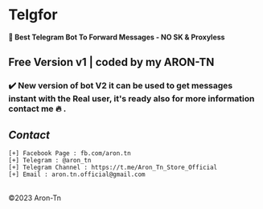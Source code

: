 # Telgfor
**🚀 Best Telegram Bot To Forward Messages - NO SK & Proxyless**

## Free Version v1 | coded by my ARON-TN

### ✔️ New version of bot V2 it can be used to get messages instant with the Real user, it's ready also for more information contact me 🔥 .



*Contact*
----
```
[+] Facebook Page : fb.com/aron.tn
[+] Telegram : @aron_tn
[+] Telegram Channel : https://t.me/Aron_Tn_Store_Official
[+] Email : aron.tn.official@gmail.com
```

<br>©2023 Aron-Tn
